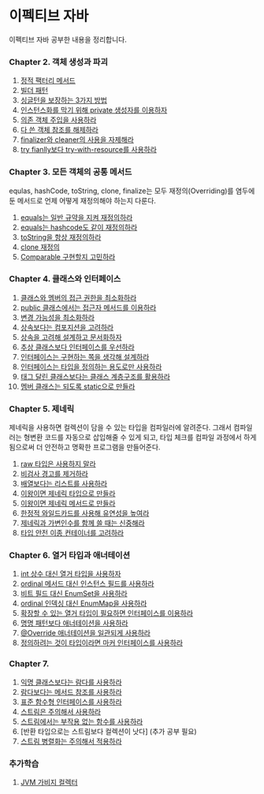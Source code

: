 # 이펙티브 자바 
이펙티브 자바 공부한 내용을 정리합니다.

### Chapter 2. 객체 생성과 파괴
1. [정적 팩터리 메서드](ch2/정적_팩터리_메서드.md)
2. [빌더 패턴](ch2/빌더_패턴.md)
3. [싱글턴을 보장하는 3가지 방법](ch2/싱글턴을_보장하기.md)
4. [인스턴스화를 막기 위해 private 생성자를 이용하자](ch2/인스턴스와_private생성자.md)
5. [의존 객체 주입을 사용하라](ch2/의존_객체_주입을_사용하라.md)
6. [다 쓴 객체 참조를 해제하라](ch2/다_쓴_객체_참조를_해제하라.md)
7. [finalizer와 cleaner의 사용을 자제해라](ch2/finalizer와_cleaner_사용을_피하라.md)
8. [try fianlly보다 try-with-resource를 사용하라](ch2/try_finally보다는_try-with-resource를_사용하라.md)

### Chapter 3. 모든 객체의 공통 메서드
equlas, hashCode, toString, clone, finalize는 모두 재정의(Overriding)를 염두에 둔 메서드로 언제 어떻게 재정의해야 하는지 다룬다.
1. [equals는 일반 규약을 지켜 재정의하라](ch3/equlas는_일반_규약을_지켜_재정의하라.md)
2. [equals는 hashcode도 같이 재정의하라](ch3/equlas를_재정의할때는_hashcode도_재정의하자.md)
3. [toString을 항상 재정의하라](ch3/toString을_항상_재정의하라.md)
4. [clone 재정의](ch3/clone_재정의.md)
5. [Comparable 구현할지 고민하라](ch3/Comparable을_구현할지_고민하라.md)

### Chapter 4. 클래스와 인터페이스
1. [클래스와 멤버의 접근 권한을 최소화하라](ch4/클래스와_멤버의_접근_권한을_최소화하라.md)
2. [public 클래스에서는 접근자 메서드를 이용하라](ch4/public클래스에서는_public필드가_아닌_접근자_메서드를_사용하라.md)
3. [변경 가능성을 최소화하라](ch4/변경_가능성을_최소화하라.md)
4. [상속보다는 컴포지션을 고려하라](ch4/상속보다는_컴포지션을_사용하라.md)
5. [상속을 고려해 설계하고 문서화하자](ch4/상속을_고려해_설계하고_문서화하라.md)
6. [추상 클래스보다 인터페이스를 우선하라](ch4/추상_클래스보다_인터페이스를_우선하라.md)
7. [인터페이스는 구현하는 쪽을 생각해 설계하라](ch4/인터페이스는_구현하는_쪽을_생각해_설계하라.md)
8. [인터페이스는 타입을 정의하는 용도로만 사용하라](ch4/인터페이스는_타입을_정의하는_용도로만_사용하라.md)
9. [태그 달린 클래스보다는 클래스 계층구조를 활용하라](ch4/태그_달린_클래스보다는_클래스_계층구조를_활용하라.md)
10. [멤버 클래스는 되도록 static으로 만들라](ch4/멤버_클래스는_되도록_static으로_만들라.md)

### Chapter 5. 제네릭
제네릭을 사용하면 컬렉션이 담을 수 있는 타입을 컴파일러에 알려준다. 그래서 컴파일러는 형변환 코드를 자동으로 삽입해줄 수 있게 되고, 타입 체크를 컴파일 과정에서 하게 됨으로써 
더 안전하고 명확한 프로그램을 만들어준다.
1. [raw 타입은 사용하지 말라](ch5/raw타입은_사용하지_말자.md)
2. [비검사 경고를 제거하라](ch5/비검사_경고를_제거하라.md)
3. [배열보다는 리스트를 사용하라](ch5/배열보다는_리스트를_사용하라.md)
4. [이왕이면 제네릭 타입으로 만들라](ch5/이왕이면_제네릭_타입으로_만들라.md)
5. [이왕이면 제네릭 메서드로 만들라](ch5/이왕이면_제네릭_메서드로_만들라.md)
6. [한정적 와일드카드를 사용해 유연성을 높여라](ch5/한정적_와일드카드를_사용해_API_유연성을_높이라.md)
7. [제네릭과 가변인수를 함께 쓸 때는 신중해라](ch5/제네릭과_가변인수를_함께_쓸_때는_신중하라.md)
8. [타입 안전 이종 컨테이너를 고려하라](ch5/타입_안전_이종_컨테이너를_고려하라.md)

### Chapter 6. 열거 타입과 애너테이션 
1. [int 상수 대신 열거 타입을 사용하자](ch6/int_상수_대신_열거_타입을_사용하라.md)
2. [ordinal 메서드 대신 인스턴스 필드를 사용하라](ch6/ordinal_메서드_대신_인스턴스_필드를_사용하라.md)
3. [비트 필드 대신 EnumSet을 사용하라](ch6/비트_필드_대신_EnumSet을_사용하라.md)
4. [ordinal 인덱싱 대신 EnumMap을 사용하라](ch6/ordinal_인덱싱_대신_EnumMap을_사용하라.md)
5. [확장할 수 있는 열거 타입이 필요하면 인터페이스를 이용하라](ch6/확장할_수_있는_열거_타입이_필요하면_인터페이스를_사용하라.md)
6. [명명 패턴보다 애너테이션을 사용하라](ch6/명명_패턴보다_애너테이션을%20사용하라.md)
7. [@Override 애너테이션을 일관되게 사용하라](ch6/@Override_애너테이션을_일관되게_사용하라.md)
8. [정의하려는 것이 타입이라면 마커 인터페이스를 사용하라](ch6/정의하려는_것이_타입이라면_마커_인터페이스를_사용하라.md)

### Chapter 7. 
1. [익명 클래스보다는 람다를 사용하라](ch7/익명_클래스보다는_람다를_사용하라.md)
2. [람다보다는 메서드 참조를 사용하라](ch7/람다보다는_메서드_참조를_사용하라.md)
3. [표준 함수형 인터페이스를 사용하라](ch7/표준_함수형_인터페이스를_사용하라.md)
4. [스트림은 주의해서 사용하라](ch7/스트림은_주의해서_사용하라.md)
5. [스트림에서는 부작용 없는 함수를 사용하라](ch7/스트림에서는_부작용_없는_함수를_사용하라.md)
6. [반환 타입으로는 스트림보다 컬렉션이 낫다] (추가 공부 필요)
7. [스트림 병렬화는 주의해서 적용하라](ch7/스트림_병렬화는_주의해서_적용하라.md)

### 추가학습
1. [JVM 가비지 컬렉터](./가비지_컬렉터.md)
